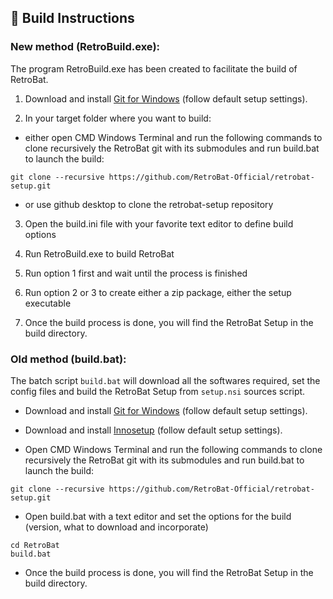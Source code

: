 ## 🧰 Build Instructions

<!--<img src="https://www.retrobat.ovh/img/under-construction.png" width="240" alt="under-construction" class="center">-->

### New method (RetroBuild.exe):

The program RetroBuild.exe has been created to facilitate the build of RetroBat.

1) Download and install [Git for Windows](https://gitforwindows.org/) (follow default setup settings).

2) In your target folder where you want to build:
- either open CMD Windows Terminal and run the following commands to clone recursively the RetroBat git with its submodules and run build.bat to launch the build:
```
git clone --recursive https://github.com/RetroBat-Official/retrobat-setup.git
```
- or use github desktop to clone the retrobat-setup repository

3) Open the build.ini file with your favorite text editor to define build options

4) Run RetroBuild.exe to build RetroBat

5) Run option 1 first and wait until the process is finished

6) Run option 2 or 3 to create either a zip package, either the setup executable
   
7) Once the build process is done, you will find the RetroBat Setup in the build directory.

<!--<img src="https://www.retrobat.ovh/img/under-construction.png" width="240" alt="under-construction" class="center">-->

### Old method (build.bat):

The batch script `build.bat` will download all the softwares required, set the config files and build the RetroBat Setup from `setup.nsi` sources script.

- Download and install [Git for Windows](https://gitforwindows.org/) (follow default setup settings).
  
- Download and install [Innosetup](https://jrsoftware.org/isdl.php) (follow default setup settings).

- Open CMD Windows Terminal and run the following commands to clone recursively the RetroBat git with its submodules and run build.bat to launch the build:
```
git clone --recursive https://github.com/RetroBat-Official/retrobat-setup.git
```
- Open build.bat with a text editor and set the options for the build (version, what to download and incorporate)
```
cd RetroBat
build.bat
```
- Once the build process is done, you will find the RetroBat Setup in the build directory.
